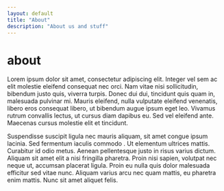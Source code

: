 ```yaml
---
layout: default
title: "About"
description: "About us and stuff"
---
```


# about

Lorem ipsum dolor sit amet, consectetur adipiscing elit. Integer vel sem ac elit molestie eleifend consequat nec orci. Nam vitae nisi sollicitudin, bibendum justo quis, viverra turpis. Donec dui dui, tincidunt quis quam in, malesuada pulvinar mi. Mauris eleifend, nulla vulputate eleifend venenatis, libero eros consequat libero, ut bibendum augue ipsum eget leo. Vivamus rutrum convallis lectus, ut cursus diam dapibus eu. Sed vel eleifend ante. Maecenas cursus molestie elit et tincidunt.

Suspendisse suscipit ligula nec mauris aliquam, sit amet congue ipsum lacinia. Sed fermentum iaculis commodo
. Ut elementum ultrices mattis. Curabitur id odio metus. Aenean pellentesque justo in risus varius dictum. Aliquam sit amet elit a nisi fringilla pharetra. Proin nisi sapien, volutpat nec neque ut, accumsan placerat ligula. Proin eu nulla quis dolor malesuada efficitur sed vitae nunc. Aliquam varius arcu nec quam mattis, eu pharetra enim mattis. Nunc sit amet aliquet felis.
